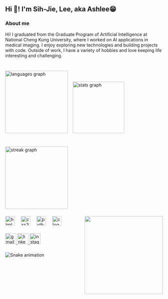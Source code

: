 <h2 align="left">Hi 👋! I'm Sih-Jie, Lee, aka Ashlee😁</h2>

###
<h3>About me</h3>
<p align="left">Hi! I graduated from the Graduate Program of Artificial Intelligence at National Cheng Kung University, where I worked on AI applications in medical imaging. I enjoy exploring new technologies and building projects with code. Outside of work, I have a variety of hobbies and love keeping life interesting and challenging.</p>

###
<br clear="both">

<div align="left">
  <img src="https://github-readme-stats.vercel.app/api/top-langs?username=sihjie&locale=en&hide_title=false&layout=compact&card_width=320&langs_count=6&theme=ayu-mirage&hide_border=false" height="200" alt="languages graph" /> &nbsp;&nbsp;
  <img src="https://github-readme-stats.vercel.app/api?username=sihjie&hide_title=false&hide_rank=false&show_icons=true&include_all_commits=true&count_private=true&disable_animations=false&theme=ayu-mirage&locale=en&hide_border=false" height="165" alt="stats graph" />
</div>

<div align="left" style="margin-top:40px;">
  <img src="https://streak-stats.demolab.com?user=sihjie&locale=en&mode=daily&theme=ayu-mirage&hide_border=false&border_radius=5" height="200" alt="streak graph"  />
</div>

###

<img align="right" height="250" src="https://media3.giphy.com/media/v1.Y2lkPTc5MGI3NjExMXQzOTl3dzdodjh0aHkwajdhMjllb2Vjbm55ZndkOGY0cWhjenBtcSZlcD12MV9pbnRlcm5hbF9naWZfYnlfaWQmY3Q9cw/yVih5iDoA8XTaJLl54/giphy.gif"  />

###

<div align="left">
  <img src="https://cdn.jsdelivr.net/gh/devicons/devicon/icons/html5/html5-original.svg" height="30" alt="html5 logo"  />
  <img width="12" />
  <img src="https://cdn.jsdelivr.net/gh/devicons/devicon/icons/css3/css3-original.svg" height="30" alt="css3 logo"  />
  <img width="12" />
  <img src="https://cdn.jsdelivr.net/gh/devicons/devicon/icons/python/python-original.svg" height="30" alt="python logo"  />
  <img width="12" />
  <img src="https://cdn.jsdelivr.net/gh/devicons/devicon/icons/c/c-original.svg" height="30" alt="c logo"  />
</div>

###

<div align="left">
  <a href="mailto:ashlee.lee9935@gmail.com" target="_blank">
    <img src="https://img.shields.io/static/v1?message=Gmail&logo=gmail&label=&color=D14836&logoColor=white&labelColor=&style=for-the-badge" height="35" alt="gmail logo"  />
  </a>
  <a href="www.linkedin.com/in/ashlee9935" target="_blank">
    <img src="https://img.shields.io/static/v1?message=LinkedIn&logo=linkedin&label=&color=0077B5&logoColor=white&labelColor=&style=for-the-badge" height="35" alt="linkedin logo"  />
  </a>
  <a href="https://www.instagram.com/sj157dot8?igsh=MTk1eXkzbjF4OGx2cQ%3D%3D&utm_source=qr" target="_blank">
    <img src="https://img.shields.io/static/v1?message=Instagram&logo=instagram&label=&color=E4405F&logoColor=white&labelColor=&style=for-the-badge" height="35" alt="instagram logo"  />
  </a>
</div>

###

<img src="https://raw.githubusercontent.com/sihjie/sihjie/output/snake.svg" alt="Snake animation" />

###
